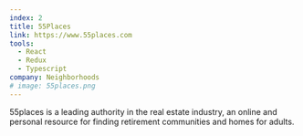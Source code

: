 ```yaml
---
index: 2
title: 55Places
link: https://www.55places.com
tools:
  - React
  - Redux
  - Typescript
company: Neighborhoods
# image: 55places.png
---
```


55places is a leading authority in the real estate industry, an online and
personal resource for finding retirement communities and homes for adults.
